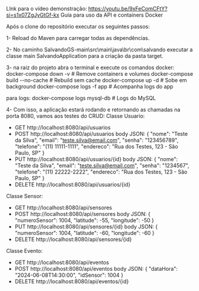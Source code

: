 LInk para o vídeo demonstração: https://youtu.be/9xFeComCFtY?si=s1x07ZgJyGtGf-kx
Guia para uso da API e containers Docker

Após o clone do repositório executar os seguintes passos:

1- Reload do Maven para carregar todas as dependências.

2- No caminho SalvandoGS-main\src\main\java\br\com\salvando executar a classe main SalvandoApplication para a criação da pasta target.

3- na raiz do projeto abra o terminal e execute os comandos docker:
docker-compose down -v  # Remove containers e volumes
docker-compose build --no-cache  # Rebuild sem cache
docker-compose up -d  # Sobe em background
docker-compose logs -f app  # Acompanha logs do app

para logs:
docker-compose logs mysql-db  # Logs do MySQL

4- Com isso, a aplicação estará rodando e retornando as chamadas na porta 8080, vamos aos testes do CRUD:
Classe Usuario:
- GET http://localhost:8080/api/usuarios
- POST http://localhost:8080/api/usuarios
body JSON:
{
  "nome": "Teste da Silva",
  "email": "teste.silva@email.com",
  "senha": "123456789",
  "telefone": "(11) 11111-1111",
  "endereco": "Rua dos Testes, 123 - São Paulo, SP"
}
- PUT http://localhost:8080/api/usuarios/{id}
body JSON:
{
  "nome": "Teste da Silva",
  "email": "teste.silva@email.com",
  "senha": "1234567",
  "telefone": "(11) 22222-2222",
  "endereco": "Rua dos Testes, 123 - São Paulo, SP"
}
- DELETE http://localhost:8080/api/usuarios/{id}

Classe Sensor:
- GET http://localhost:8080/api/sensores
- POST http://localhost:8080/api/sensores
body JSON:
{
  "numeroSensor": 1004,
  "latitude": -55,
  "longitude": -50
}
- PUT http://localhost:8080/api/sensores/{id}
body JSON:
{
  "numeroSensor": 1004,
  "latitude": -60,
  "longitude": -60
}
- DELETE http://localhost:8080/api/sensores/{id}

Classe Evento:
- GET http://localhost:8080/api/eventos
- POST http://localhost:8080/api/eventos
body JSON:
{
  "dataHora": "2024-06-08T14:30:00",
  "idSensor": 1004
}
- DELETE http://localhost:8080/api/eventos/{id}
